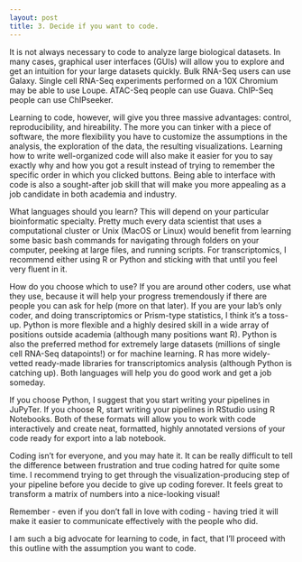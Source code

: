 ```yaml
---
layout: post
title: 3. Decide if you want to code.
---
```


It is not always necessary to code to analyze large biological datasets. In many cases, graphical user interfaces (GUIs) will allow you to explore and get an intuition for your large datasets quickly. Bulk RNA-Seq users can use Galaxy. Single cell RNA-Seq experiments performed on a 10X Chromium may be able to use Loupe. ATAC-Seq people can use Guava. ChIP-Seq people can use ChIPseeker.

Learning to code, however, will give you three massive advantages: control, reproducibility, and hireability. The more you can tinker with a piece of software, the more flexibility you have to customize the assumptions in the analysis, the exploration of the data, the resulting visualizations. Learning how to write well-organized code will also make it easier for you to say exactly why and how you got a result instead of trying to remember the specific order in which you clicked buttons. Being able to interface with code is also a sought-after job skill that will make you more appealing as a job candidate in both academia and industry.

What languages should you learn? This will depend on your particular bioinformatic specialty. Pretty much every data scientist that uses a computational cluster or Unix (MacOS or Linux) would benefit from learning some basic bash commands for navigating through folders on your computer, peeking at large files, and running scripts. For transcriptomics, I recommend either using R or Python and sticking with that until you feel very fluent in it.

How do you choose which to use? If you are around other coders, use what they use, because it will help your progress tremendously if there are people you can ask for help (more on that later). If you are your lab’s only coder, and doing transcriptomics or Prism-type statistics, I think it’s a toss-up. Python is more flexible and a highly desired skill in a wide array of positions outside academia (although many positions want R). Python is also the preferred method for extremely large datasets (millions of single cell RNA-Seq datapoints!) or for machine learning. R has more widely-vetted ready-made libraries for transcriptomics analysis (although Python is catching up). Both languages will help you do good work and get a job someday. 

If you choose Python, I suggest that you start writing your pipelines in JuPyTer. If you choose R, start writing your pipelines in RStudio using R Notebooks. Both of these formats will allow you to work with code interactively and create neat, formatted, highly annotated versions of your code ready for export into a lab notebook.

Coding isn’t for everyone, and you may hate it. It can be really difficult to tell the difference between frustration and true coding hatred for quite some time. I recommend trying to get through the visualization-producing step of your pipeline before you decide to give up coding forever. It feels great to transform a matrix of numbers into a nice-looking visual! 

Remember - even if you don’t fall in love with coding - having tried it will make it easier to communicate effectively with the people who did.

I am such a big advocate for learning to code, in fact, that I’ll proceed with this outline with the assumption you want to code. 
